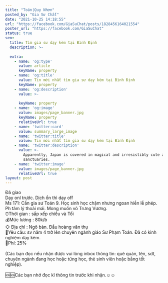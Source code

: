 ```yaml
---
title: "Toán|Quy Nhơn"
posted_by: "Gia Sư Chất"
date: "2021-10-25 14:18:55"
url: "https://facebook.com/GiaSuChat/posts/1828456164021554"
poster_url: "https://facebook.com/GiaSuChat"
status: true
seo:
  title: Tìm gia sư dạy kèm tại Bình Định
  description: >-
    
  extra:
    - name: 'og:type'
      value: article
      keyName: property
    - name: 'og:title'
      value: Tin mới nhất tìm gia sư dạy kèm tại Bình Định
      keyName: property
    - name: 'og:description'
      value: >-
        
      keyName: property
    - name: 'og:image'
      value: images/page_banner.jpg
      keyName: property
      relativeUrl: true
    - name: 'twitter:card'
      value: summary_large_image
    - name: 'twitter:title'
      value: Tin mới nhất tìm gia sư dạy kèm tại Bình Định
    - name: 'twitter:description'
      value: >-
        Apparently, Japan is covered in magical and irresistibly cute animal
        sanctuaries.
    - name: 'twitter:image'
      value: images/page_banner.jpg
      relativeUrl: true
layout: post
---
```

Đã giao<br>Dạy onl trước. Dịch ổn thì dạy off<br>Ms 171: Cần gia sư Toán 9. Học sinh học chậm nhưng ngoan hiền lễ phép. Ph tâm lý thoải mái. Mong muốn vô Trưng Vương.<br>⏰Thời gian : sắp xếp chiều và Tối<br>💰Mức lương : 80k/b<br>◇ Địa chỉ : Ngô bàn. Đầu hoàng văn thụ<br>📒Yêu cầu: sv năm 4 trở lên chuyên ngành giáo Sư Phạm Toán. Đã có kinh nghiệm dạy kèm.<br>💸Phí: 25%<br><br>(Các bạn đọc nếu nhận được vui lòng inbox thông tin: quê quán, tên, sdt, chuyên ngành đang học hoặc từng học, thẻ sinh viên hoặc bằng tốt nghiệp).<br><br>🆘🆘Các bạn nhớ đọc kĩ thông tin trước khi nhận.☺️☺️
